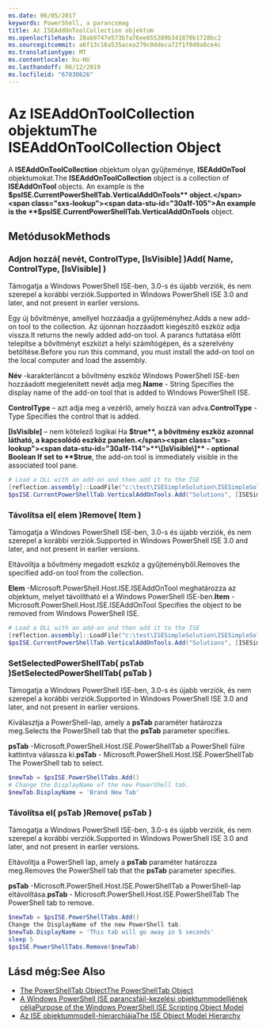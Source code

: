 ```yaml
---
ms.date: 06/05/2017
keywords: PowerShell, a parancsmag
title: Az ISEAddOnToolCollection objektum
ms.openlocfilehash: 28ab9747e573b7a76ee655289b341870b1728bc2
ms.sourcegitcommit: a6f13c16a535acea279c0ddeca72f1f0d8a8ce4c
ms.translationtype: MT
ms.contentlocale: hu-HU
ms.lasthandoff: 06/12/2019
ms.locfileid: "67030626"
---
```

# <a name="the-iseaddontoolcollection-object"></a><span data-ttu-id="30a1f-103">Az ISEAddOnToolCollection objektum</span><span class="sxs-lookup"><span data-stu-id="30a1f-103">The ISEAddOnToolCollection Object</span></span>

<span data-ttu-id="30a1f-104">A **ISEAddOnToolCollection** objektum olyan gyűjteménye, **ISEAddOnTool** objektumokat.</span><span class="sxs-lookup"><span data-stu-id="30a1f-104">The **ISEAddOnToolCollection** object is a collection of **ISEAddOnTool** objects.</span></span> <span data-ttu-id="30a1f-105">An example is the **$psISE.CurrentPowerShellTab.VerticalAddOnTools** object.</span><span class="sxs-lookup"><span data-stu-id="30a1f-105">An example is the **$psISE.CurrentPowerShellTab.VerticalAddOnTools** object.</span></span>

## <a name="methods"></a><span data-ttu-id="30a1f-106">Metódusok</span><span class="sxs-lookup"><span data-stu-id="30a1f-106">Methods</span></span>

### <a name="add-name-controltype-isvisible-"></a><span data-ttu-id="30a1f-107">Adjon hozzá\( nevét, ControlType, \[IsVisible\] \)</span><span class="sxs-lookup"><span data-stu-id="30a1f-107">Add\( Name, ControlType, \[IsVisible\] \)</span></span>

<span data-ttu-id="30a1f-108">Támogatja a Windows PowerShell ISE-ben, 3.0-s és újabb verziók, és nem szerepel a korábbi verziók.</span><span class="sxs-lookup"><span data-stu-id="30a1f-108">Supported in Windows PowerShell ISE 3.0 and later, and not present in earlier versions.</span></span>

<span data-ttu-id="30a1f-109">Egy új bővítménye, amellyel hozzáadja a gyűjteményhez.</span><span class="sxs-lookup"><span data-stu-id="30a1f-109">Adds a new add-on tool to the collection.</span></span> <span data-ttu-id="30a1f-110">Az újonnan hozzáadott kiegészítő eszköz adja vissza.</span><span class="sxs-lookup"><span data-stu-id="30a1f-110">It returns the newly added add-on tool.</span></span> <span data-ttu-id="30a1f-111">A parancs futtatása előtt telepítse a bővítményt eszközt a helyi számítógépen, és a szerelvény betöltése.</span><span class="sxs-lookup"><span data-stu-id="30a1f-111">Before you run this command, you must install the add-on tool on the local computer and load the assembly.</span></span>

<span data-ttu-id="30a1f-112">**Név** -karakterláncot a bővítmény eszköz Windows PowerShell ISE-ben hozzáadott megjelenített nevét adja meg.</span><span class="sxs-lookup"><span data-stu-id="30a1f-112">**Name** - String Specifies the display name of the add-on tool that is added to Windows PowerShell ISE.</span></span>

<span data-ttu-id="30a1f-113">**ControlType** – azt adja meg a vezérlő, amely hozzá van adva.</span><span class="sxs-lookup"><span data-stu-id="30a1f-113">**ControlType** -Type Specifies the control that is added.</span></span>

<span data-ttu-id="30a1f-114">**\[IsVisible\]**  – nem kötelező logikai Ha **$true**, a bővítmény eszköz azonnal látható, a kapcsolódó eszköz panelen.</span><span class="sxs-lookup"><span data-stu-id="30a1f-114">**\[IsVisible\]** - optional Boolean If set to **$true**, the add-on tool is immediately visible in the associated tool pane.</span></span>

```powershell
# Load a DLL with an add-on and then add it to the ISE
[reflection.assembly]::LoadFile("c:\test\ISESimpleSolution\ISESimpleSolution.dll")
$psISE.CurrentPowerShellTab.VerticalAddOnTools.Add("Solutions", [ISESimpleSolution.Solution], $true)
```

### <a name="remove-item-"></a><span data-ttu-id="30a1f-115">Távolítsa el\( elem \)</span><span class="sxs-lookup"><span data-stu-id="30a1f-115">Remove\( Item \)</span></span>

<span data-ttu-id="30a1f-116">Támogatja a Windows PowerShell ISE-ben, 3.0-s és újabb verziók, és nem szerepel a korábbi verziók.</span><span class="sxs-lookup"><span data-stu-id="30a1f-116">Supported in Windows PowerShell ISE 3.0 and later, and not present in earlier versions.</span></span>

<span data-ttu-id="30a1f-117">Eltávolítja a bővítmény megadott eszköz a gyűjteményből.</span><span class="sxs-lookup"><span data-stu-id="30a1f-117">Removes the specified add-on tool from the collection.</span></span>

<span data-ttu-id="30a1f-118">**Elem** -Microsoft.PowerShell.Host.ISE.ISEAddOnTool meghatározza az objektum, melyet távolítható el a Windows PowerShell ISE-ben.</span><span class="sxs-lookup"><span data-stu-id="30a1f-118">**Item** - Microsoft.PowerShell.Host.ISE.ISEAddOnTool Specifies the object to be removed from Windows PowerShell ISE.</span></span>

```powershell
# Load a DLL with an add-on and then add it to the ISE
[reflection.assembly]::LoadFile("c:\test\ISESimpleSolution\ISESimpleSolution.dll")
$psISE.CurrentPowerShellTab.VerticalAddOnTools.Add("Solutions", [ISESimpleSolution.Solution], $true)
```

### <a name="setselectedpowershelltab-pstab-"></a><span data-ttu-id="30a1f-119">SetSelectedPowerShellTab\( psTab \)</span><span class="sxs-lookup"><span data-stu-id="30a1f-119">SetSelectedPowerShellTab\( psTab \)</span></span>

<span data-ttu-id="30a1f-120">Támogatja a Windows PowerShell ISE-ben, 3.0-s és újabb verziók, és nem szerepel a korábbi verziók.</span><span class="sxs-lookup"><span data-stu-id="30a1f-120">Supported in Windows PowerShell ISE 3.0 and later, and not present in earlier versions.</span></span>

<span data-ttu-id="30a1f-121">Kiválasztja a PowerShell-lap, amely a **psTab** paraméter határozza meg.</span><span class="sxs-lookup"><span data-stu-id="30a1f-121">Selects the PowerShell tab that the **psTab** parameter specifies.</span></span>

<span data-ttu-id="30a1f-122">**psTab** -Microsoft.PowerShell.Host.ISE.PowerShellTab a PowerShell fülre kattintva válassza ki.</span><span class="sxs-lookup"><span data-stu-id="30a1f-122">**psTab** - Microsoft.PowerShell.Host.ISE.PowerShellTab The PowerShell tab to select.</span></span>

```powershell
$newTab = $psISE.PowerShellTabs.Add()
# Change the DisplayName of the new PowerShell tab.
$newTab.DisplayName = 'Brand New Tab'
```

### <a name="remove-pstab-"></a><span data-ttu-id="30a1f-123">Távolítsa el\( psTab \)</span><span class="sxs-lookup"><span data-stu-id="30a1f-123">Remove\( psTab \)</span></span>

<span data-ttu-id="30a1f-124">Támogatja a Windows PowerShell ISE-ben, 3.0-s és újabb verziók, és nem szerepel a korábbi verziók.</span><span class="sxs-lookup"><span data-stu-id="30a1f-124">Supported in Windows PowerShell ISE 3.0 and later, and not present in earlier versions.</span></span>

<span data-ttu-id="30a1f-125">Eltávolítja a PowerShell lap, amely a **psTab** paraméter határozza meg.</span><span class="sxs-lookup"><span data-stu-id="30a1f-125">Removes the PowerShell tab that the **psTab** parameter specifies.</span></span>

<span data-ttu-id="30a1f-126">**psTab** -Microsoft.PowerShell.Host.ISE.PowerShellTab a PowerShell-lap eltávolítása.</span><span class="sxs-lookup"><span data-stu-id="30a1f-126">**psTab** - Microsoft.PowerShell.Host.ISE.PowerShellTab The PowerShell tab to remove.</span></span>

```powershell
$newTab = $psISE.PowerShellTabs.Add()
Change the DisplayName of the new PowerShell tab.
$newTab.DisplayName = 'This tab will go away in 5 seconds'
sleep 5
$psISE.PowerShellTabs.Remove($newTab)
```

## <a name="see-also"></a><span data-ttu-id="30a1f-127">Lásd még:</span><span class="sxs-lookup"><span data-stu-id="30a1f-127">See Also</span></span>

- [<span data-ttu-id="30a1f-128">The PowerShellTab Object</span><span class="sxs-lookup"><span data-stu-id="30a1f-128">The PowerShellTab Object</span></span>](The-PowerShellTab-Object.md)
- [<span data-ttu-id="30a1f-129">A Windows PowerShell ISE parancsfájl-kezelési objektummodelljének célja</span><span class="sxs-lookup"><span data-stu-id="30a1f-129">Purpose of the Windows PowerShell ISE Scripting Object Model</span></span>](Purpose-of-the-Windows-PowerShell-ISE-Scripting-Object-Model.md)
- [<span data-ttu-id="30a1f-130">Az ISE objektummodell-hierarchiája</span><span class="sxs-lookup"><span data-stu-id="30a1f-130">The ISE Object Model Hierarchy</span></span>](The-ISE-Object-Model-Hierarchy.md)
